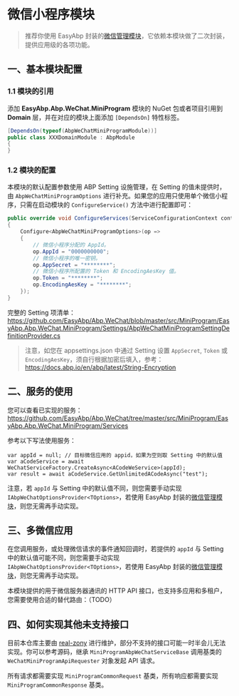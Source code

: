 # 微信小程序模块

> 推荐你使用 EasyAbp 封装的[微信管理模块](https://github.com/EasyAbp/WeChatManagement)，它依赖本模块做了二次封装，提供应用级的各项功能。

## 一、基本模块配置

### 1.1 模块的引用

添加 **EasyAbp.Abp.WeChat.MiniProgram** 模块的 NuGet 包或者项目引用到 **Domain** 层，并在对应的模块上面添加 `[DependsOn]` 特性标签。

```csharp
[DependsOn(typeof(AbpWeChatMiniProgramModule))]
public class XXXDomainModule : AbpModule
{
}
```

<!-- 添加 **EasyAbp.Abp.WeChat.MiniProgram.HttpApi** 模块的 NuGet 包或者项目引用到 **Http.Api** 层，并在对应的模块上面添加 `[DependsOn]` 特性标签。

```csharp
[DependsOn(typeof(AbpWeChatMiniProgramHttpApiModule))]
public class XXXHttpApiModule : AbpModule
{
}
``` -->

### 1.2 模块的配置

本模块的默认配置参数使用 ABP Setting 设施管理，在 Setting 的值未提供时，由 `AbpWeChatMiniProgramOptions` 进行补充。如果您的应用只使用单个微信小程序，只需在启动模块的 `ConfigureService()` 方法中进行配置即可：

```csharp
public override void ConfigureServices(ServiceConfigurationContext context) 
{
    Configure<AbpWeChatMiniProgramOptions>(op =>
    {
        // 微信小程序分配的 AppId。
        op.AppId = "0000000000";
        // 微信小程序的唯一密钥。
        op.AppSecret = "********";
        // 微信小程序所配置的 Token 和 EncodingAesKey 值。
        op.Token = "********";
        op.EncodingAesKey = "********";
    });
}
```

完整的 Setting 项清单：https://github.com/EasyAbp/Abp.WeChat/blob/master/src/MiniProgram/EasyAbp.Abp.WeChat.MiniProgram/Settings/AbpWeChatMiniProgramSettingDefinitionProvider.cs

> 注意，如您在 appsettings.json 中通过 Setting 设置 `AppSecret`, `Token` 或 `EncodingAesKey`，须自行根据加密后填入，参考：https://docs.abp.io/en/abp/latest/String-Encryption

## 二、服务的使用

您可以查看已实现的服务：https://github.com/EasyAbp/Abp.WeChat/tree/master/src/MiniProgram/EasyAbp.Abp.WeChat.MiniProgram/Services

参考以下写法使用服务：

```CSharp
var appId = null; // 目标微信应用的 appid，如果为空则取 Setting 中的默认值
var aCodeService = await WeChatServiceFactory.CreateAsync<ACodeWeService>(appId);
var result = await aCodeService.GetUnlimitedACodeAsync("test");
```

注意，若 `appId` 与 Setting 中的默认值不同，则您需要手动实现 `IAbpWeChatOptionsProvider<TOptions>`，若使用 EasyAbp 封装的[微信管理模块](https://github.com/EasyAbp/WeChatManagement)，则您无需再手动实现。

## 三、多微信应用

在您调用服务，或处理微信请求的事件通知回调时，若提供的 `appId` 与 Setting 中的默认值可能不同，则您需要手动实现 `IAbpWeChatOptionsProvider<TOptions>`，若使用 EasyAbp 封装的[微信管理模块](https://github.com/EasyAbp/WeChatManagement)，则您无需再手动实现。

本模块提供的用于微信服务器通讯的 HTTP API 接口，也支持多应用和多租户，您需要使用合适的替代路由：（TODO）

## 四、如何实现其他未支持接口

目前本仓库主要由 [real-zony](https://github.com/real-zony) 进行维护，部分不支持的接口可能一时半会儿无法实现。你可以参考源码，继承 `MiniProgramAbpWeChatServiceBase` 调用基类的 `WeChatMiniProgramApiRequester` 对象发起 API 请求。

所有请求都需要实现 `MiniProgramCommonRequest` 基类，所有响应都需要实现 `MiniProgramCommonResponse` 基类。
